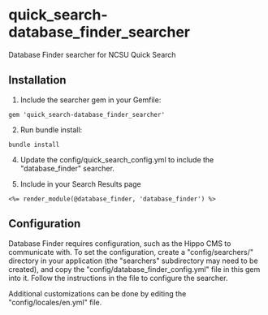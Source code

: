 # quick_search-database_finder_searcher

Database Finder searcher for NCSU Quick Search

## Installation

1) Include the searcher gem in your Gemfile:

```
gem 'quick_search-database_finder_searcher'
```

2) Run bundle install:

```
bundle install
```

4) Update the config/quick_search_config.yml to include the "database_finder"
   searcher.

3) Include in your Search Results page

```
<%= render_module(@database_finder, 'database_finder') %>
```

## Configuration

Database Finder requires configuration, such as the Hippo CMS to communicate
with. To set the configuration, create a "config/searchers/" directory in your
application (the "searchers" subdirectory may need to be created), and copy the
"config/database_finder_config.yml" file in this gem into it. Follow the
instructions in the file to configure the searcher.

Additional customizations can be done by editing the "config/locales/en.yml" file.
